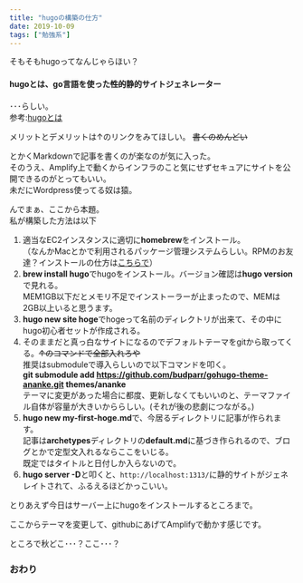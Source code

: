```yaml
---
title: "hugoの構築の仕方"
date: 2019-10-09
tags: ["勉強系"]
---
```


そもそもhugoってなんじゃらほい？

#### hugoとは、go言語を使った~~性的~~静的サイトジェネレーター  
･･･らしい。  
参考:[hugoとは](http://www.study-hugo.com/basic/whats-hugo/)

メリットとデメリットは↑のリンクをみてほしい。
~~書くのめんどい~~

とかくMarkdownで記事を書くのが楽なのが気に入った。  
そのうえ、Amplify上で動くからインフラのこと気にせずセキュアにサイトを公開できるのがとってもいい。  
未だにWordpress使ってる奴は猿。

んでまぁ、ここから本題。  
私が構築した方法は以下

1. 適当なEC2インスタンスに適切に**homebrew**をインストール。  
（なんかMacとかで利用されるパッケージ管理システムらしい。RPMのお友達？インストールの仕方は[こちらで](https://qiita.com/omega999/items/6f65217b81ad3fffe7e6)）
2. **brew install hugo**でhugoをインストール。バージョン確認は**hugo version**で見れる。  
MEM1GB以下だとメモリ不足でインストーラーが止まったので、MEMは2GB以上いると思うます。　
3. **hugo new site hoge**でhogeって名前のディレクトリが出来て、その中にhugo初心者セットが作成される。
4. そのままだと真っ白なサイトになるのでデフォルトテーマをgitから取ってくる。~~↑のコマンドで全部入れろや~~  
推奨はsubmoduleで導入らしいので以下コマンドを叩く。  
**git submodule add https://github.com/budparr/gohugo-theme-ananke.git themes/ananke**  
テーマに変更があった場合に都度、更新しなくてもいいのと、テーマファイル自体が容量が大きいかららしい。(それが後の悲劇につながる。)
5. **hugo new my-first-hoge.md**で、今居るディレクトリに記事が作られます。  
記事は**archetypes**ディレクトリの**default.md**に基づき作られるので、ブログとかで定型文入れるならここをいじる。  
既定ではタイトルと日付しか入らないので。
6. **hugo server -D**と叩くと、`http://localhost:1313/`に静的サイトがジェネレイトされて、ふるえるほどかっこいい。

とりあえず今日はサーバー上にhugoをインストールするところまで。

ここからテーマを変更して、githubにあげてAmplifyで動かす感じです。

ところで秋どこ･･･？ここ･･･？

### おわり